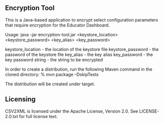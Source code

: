 Encryption Tool
------------------

This is a Java-based application to encrypt select configuration parameters that require encryption for the Educator Dashboard.

Usage: java -jar encryption-tool.jar <keystore_location> <keystore_password> <key_alias> <key_password> <string>

keystore_location - the location of the keystore file
keystore_password - the password of the keystore file
key_alias - the key alias
key_password - the key password
string - the string to be encrypted

In order to create a distribution, run the following Maven command in the cloned directory: 
% mvn package –DskipTests

The distribution will be created under target.

## Licensing
CSV2XML is licensed under the Apache License, Version 2.0. See LICENSE-2.0.txt for full license text.
